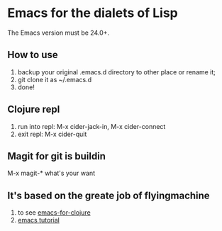 Emacs for the dialets of Lisp
=======
The Emacs version must be 24.0+.

## How to use
1. backup your original .emacs.d directory to other place or rename it;
2. git clone it as ~/.emacs.d
3. done!

## Clojure repl
1. run into repl: M-x cider-jack-in, M-x cider-connect
2. exit repl: M-x cider-quit

## Magit for git is buildin
M-x magit-* what's your want

## It's based on the greate job of flyingmachine
1. to see [emacs-for-clojure](https://github.com/flyingmachine/emacs-for-clojure.git)
2. [emacs tutorial](http://www.braveclojure.com/basic-emacs/)
